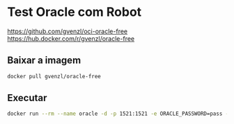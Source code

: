 # Test Oracle com Robot 

https://github.com/gvenzl/oci-oracle-free
https://hub.docker.com/r/gvenzl/oracle-free

## Baixar a imagem

```bash
docker pull gvenzl/oracle-free
```

## Executar

```bash
docker run --rm --name oracle -d -p 1521:1521 -e ORACLE_PASSWORD=pass -e ORACLE_DATABASE=db -e APP_USER=db_user -e APP_USER_PASSWORD=pass gvenzl/oracle-free
```